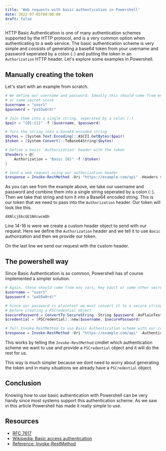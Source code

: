 ```yaml
---
title: 'Web requests with basic authentication in Powershell'
date: 2022-07-05T00:00:00
draft: false
---
```


HTTP Basic Authentication is one of many authentication schemes supported by the HTTP protocol, and is a very common option when authenticating to a web service. The basic authentication scheme is very simple and consists of generating a base64 token from your username and password seperated by a colon (`:`) and putting the token in an `Authorization` HTTP header. Let's explore some examples in Powershell.

## Manually creating the token

Let's start with an example from scratch.

```powershell {linenos=inline}
# We define our username and password. Ideally this should come from environment variables
# or some secret store
$username = "user1"
$password = "pa55w0rd!"

# Join them into a single string, seperated by a colon (:)
$pair = "{0}:{1}" -f ($username, $password)

# Turn the string into a base64 encoded string
$bytes = [System.Text.Encoding]::ASCII.GetBytes($pair)
$token = [System.Convert]::ToBase64String($bytes)

# Define a basic 'Authorization' header with the token
$headers = @{
    Authorization = "Basic {0}" -f ($token)
}

# Send a web request using our authorization header
$response = Invoke-RestMethod -Uri "https://example.com/api" -Headers $headers
```

As you can see from the example above, we take our username and password and combine them into a single string seperated by a colon (`:`). Then we take that string and turn it into a Base64 encoded string. This is our token that we need to pass into the `Authorization` header. Our token will look like this.

```plaintext
dXNlcjE6cGE1NXcwcmQh
```

Line 14-16 is were we create a custom header object to send with our request. Here we define the `Authorization` header and we tell it to use `Basic` authorization and then we provide our token.

On the last line we send our request with the custom header.

## The powershell way

Since Basic Authentication is so common, Powershell has of course implemented a simpler solution.

```powershell {linenos=inline}
# Again, these should come from env vars, Key Vault or some other secret store
$username = "user1"
$password = "pa55w0rd!"

# Since our password is plaintext we must convert it to a secure string
# before creating a PSCredential object
$securePassword = ConvertTo-SecureString -String $password -AsPlainText
$credential = [PSCredential]::new($username, $securePassword)

# Tell Invoke-RestMethod to use Basic Authentication scheme with our credentials
$response = Invoke-RestMethod -Uri "https://example.com/api" -Authentication Basic -Credential $credential
```

This works by telling the `Invoke-RestMethod` cmdlet which authentication scheme we want to use and provide a `PSCredential` object and it will do the rest for us.

This way is much simpler because we dont need to worry about generating the token and in many situations we already have a `PSCredential` object.

## Conclusion

Knowing how to use basic authentication with Powershell can be very handy since most systems support this authentication scheme. As we saw in this article Powershell has made it really simple to use.

## Resources

- [RFC 7617](https://datatracker.ietf.org/doc/html/rfc7617)
- [Wikipedia: Basic access authentication](https://en.wikipedia.org/wiki/Basic_access_authentication)
- [Reference: Invoke-RestMethod](https://docs.microsoft.com/en-us/powershell/module/microsoft.powershell.utility/invoke-restmethod?view=powershell-7.2)
